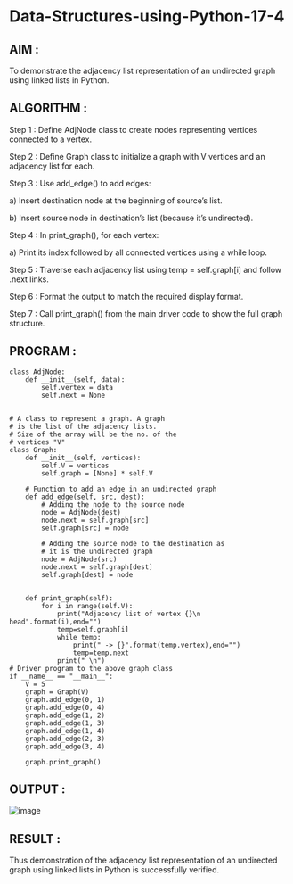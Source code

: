 # Data-Structures-using-Python-17-4

## AIM :

To demonstrate the adjacency list representation of an undirected graph using linked lists in Python.

## ALGORITHM :

Step 1 : Define AdjNode class to create nodes representing vertices connected to a vertex.

Step 2 : Define Graph class to initialize a graph with V vertices and an adjacency list for each.

Step 3 : Use add_edge() to add edges:

a) Insert destination node at the beginning of source’s list.

b) Insert source node in destination’s list (because it’s undirected).

Step 4 : In print_graph(), for each vertex:

a) Print its index followed by all connected vertices using a while loop.

Step 5 : Traverse each adjacency list using temp = self.graph[i] and follow .next links.

Step 6 : Format the output to match the required display format.

Step 7 : Call print_graph() from the main driver code to show the full graph structure.

## PROGRAM :

```
class AdjNode:
	def __init__(self, data):
		self.vertex = data
		self.next = None


# A class to represent a graph. A graph
# is the list of the adjacency lists.
# Size of the array will be the no. of the
# vertices "V"
class Graph:
	def __init__(self, vertices):
		self.V = vertices
		self.graph = [None] * self.V

	# Function to add an edge in an undirected graph
	def add_edge(self, src, dest):
		# Adding the node to the source node
		node = AdjNode(dest)
		node.next = self.graph[src]
		self.graph[src] = node

		# Adding the source node to the destination as
		# it is the undirected graph
		node = AdjNode(src)
		node.next = self.graph[dest]
		self.graph[dest] = node

	
	def print_graph(self):
	    for i in range(self.V):
	        print("Adjacency list of vertex {}\n head".format(i),end="")
	        temp=self.graph[i]
	        while temp:
	            print(" -> {}".format(temp.vertex),end="")
	            temp=temp.next
	        print(" \n")
# Driver program to the above graph class
if __name__ == "__main__":
	V = 5
	graph = Graph(V)
	graph.add_edge(0, 1)
	graph.add_edge(0, 4)
	graph.add_edge(1, 2)
	graph.add_edge(1, 3)
	graph.add_edge(1, 4)
	graph.add_edge(2, 3)
	graph.add_edge(3, 4)

	graph.print_graph()

```

## OUTPUT :

![image](https://github.com/user-attachments/assets/15e35e84-b75a-4bda-8ab9-e30a1c35ff40)

## RESULT :

Thus demonstration of the adjacency list representation of an undirected graph using linked lists in Python is successfully verified.
